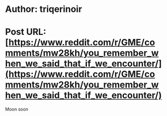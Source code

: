 # Author: triqerinoir
# Post URL: [https://www.reddit.com/r/GME/comments/mw28kh/you_remember_when_we_said_that_if_we_encounter/](https://www.reddit.com/r/GME/comments/mw28kh/you_remember_when_we_said_that_if_we_encounter/)


Moon soon